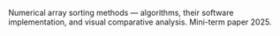 Numerical array sorting methods — algorithms, their software implementation, and visual comparative analysis.
Mini-term paper 2025.
